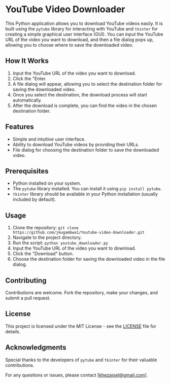 # YouTube Video Downloader

This Python application allows you to download YouTube videos easily. It is built using the `pytube` library for interacting with YouTube and `tkinter` for creating a simple graphical user interface (GUI). You can input the YouTube URL of the video you want to download, and then a file dialog pops up, allowing you to choose where to save the downloaded video.

## How It Works
1. Input the YouTube URL of the video you want to download.
2. Click the "Enter.
3. A file dialog will appear, allowing you to select the destination folder for saving the downloaded video.
4. Once you select the destination, the download process will start automatically.
5. After the download is complete, you can find the video in the chosen destination folder.

## Features
- Simple and intuitive user interface.
- Ability to download YouTube videos by providing their URLs.
- File dialog for choosing the destination folder to save the downloaded video.

## Prerequisites
- Python installed on your system.
- The `pytube` library installed. You can install it using `pip install pytube`.
- `tkinter` library should be available in your Python installation (usually included by default).

## Usage
1. Clone the repository: `git clone https://github.com/jmugambwa1/Youtube-video-downloader.git`
2. Navigate to the project directory.
3. Run the script: `python youtube_downloader.py`
4. Input the YouTube URL of the video you want to download.
5. Click the "Download" button.
6. Choose the destination folder for saving the downloaded video in the file dialog.

## Contributing
Contributions are welcome. Fork the repository, make your changes, and submit a pull request.

## License
This project is licensed under the MIT License - see the [LICENSE](LICENSE) file for details.

## Acknowledgments
Special thanks to the developers of `pytube` and `tkinter` for their valuable contributions.

For any questions or issues, please contact [khezajoel@gmail.com].
